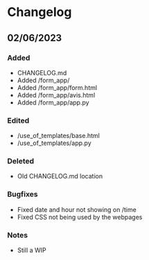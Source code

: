 # Changelog

## 02/06/2023

### Added
- CHANGELOG.md 
- Added /form_app/
- Added /form_app/form.html
- Added /form_app/avis.html
- Added /form_app/app.py

### Edited
- /use_of_templates/base.html
- /use_of_templates/app.py

### Deleted
- Old CHANGELOG.md location

### Bugfixes
- Fixed date and hour not showing on /time
- Fixed CSS not being used by the webpages

### Notes
- Still a WIP
